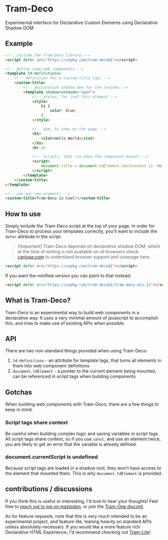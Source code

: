 # Tram-Deco

Experimental interface for Declarative Custom Elements using Declarative Shadow DOM

## Example

```html
<!-- include the Tram-Deco library -->
<script defer src="https://unpkg.com/tram-deco@1"></script>

<!-- define some web components -->
<template td-definitions>
	<!-- definition for a custom-title tag! -->
	<custom-title>
		<!-- declarative shadow dom for the insides -->
		<template shadowrootmode="open">
			<!-- styles, for just this element -->
			<style>
				h1 {
					color: blue;
				}
			</style>

			<!-- dom, to show on the page -->
			<h1>
				<slot>Hello World</slot>
			</h1>
			<hr />

			<!-- scripts, that run when the component mounts -->
			<script>
				document.title = document.tdElement.textContent || 'Hello World';
			</script>
		</template>
	</custom-title>
</template>

<!-- use our new element! -->
<custom-title>Tram-Deco is Cool!</custom-title>
```

## How to use

Simply include the Tram-Deco script at the top of your page. In order for Tram-Deco to process your templates correctly,
you'll want to include the `defer` attribute in the script.

> [!important] Tram-Deco depends on declarative shadow DOM, which at the time of writing is not available on all
> browsers check [caniuse.com](https://caniuse.com/declarative-shadow-dom) to understand browser support and coverage
> here.

```html
<script defer src="https://unpkg.com/tram-deco@1"></script>
```

If you want the minified version you can point to that instead:

```html
<script defer src="https://unpkg.com/tram-deco@1/tram-deco.min.js"></script>
```

## What is Tram-Deco?

Tram-Deco is an experimental way to build web components in a declarative way. It uses a very minimal amount of
javascript to accomplish this, and tries to make use of existing APIs when possible.

## API

There are two non-standard things provided when using Tram-Deco:

1. `td-definitions` - an attribute for template tags, that turns all elements in them into web component definitions
2. `document.tdElement` - a pointer to the current element being mounted, can be referenced in script tags when building
   components

## Gotchas

When building web components with Tram-Deco, there are a few things to keep in mind.

### Script tags share context

Be careful when building complex logic and saving variables in script tags. All script tags share context, so if you use
`const`, and use an element twice, you are likely to get an error that the variable is already defined.

### document.currentScript is undefined

Because script tags are loaded in a shadow root, they won't have access to the element that mounted them. This is why
`document.tdElement` is provided.

## contributions / discussions

If you think this is useful or interesting, I'd love to hear your thoughts! Feel free to
[reach out to me on mastodon](https://fosstodon.org/@jrjurman), or join the
[Tram-One discord](https://discord.gg/dpBXAQC).

As for feature requests, note that this is very much intended to be an experimental project, and feature-lite, leaning
heavily on standard APIs unless absolutely necessary. If you would like a more feature rich Declarative HTML Experience,
I'd recommend checking out [Tram-Lite](https://tram-one.io/tram-lite/)!
